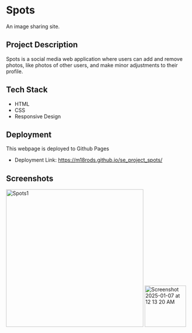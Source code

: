 # Spots

An image sharing site.

## Project Description

Spots is a social media web application where users can add and remove photos, like photos of other users, and make minor adjustments to their profile.

## Tech Stack

- HTML
- CSS
- Responsive Design

## Deployment

This webpage is deployed to Github Pages

- Deployment Link: https://m18rods.github.io/se_project_spots/

## Screenshots

<img width="376" alt="Spots1" src="https://github.com/user-attachments/assets/3858a8f6-9e8f-4c28-bb91-8e6a2faf80f5" />

<img width="113" alt="Screenshot 2025-01-07 at 12 13 20 AM" src="https://github.com/user-attachments/assets/019e7e58-68d9-4743-a9a0-7ca321087318" />



